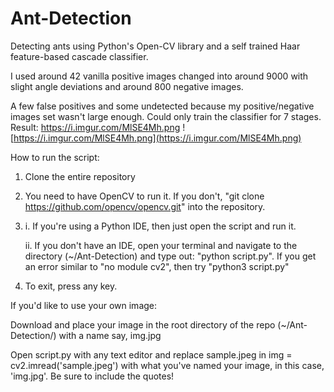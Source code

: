 # Ant-Detection
Detecting ants using Python's Open-CV library and a self trained Haar feature-based cascade classifier.

I used around 42 vanilla positive images changed into around 9000 with slight angle deviations and around 800 negative images.

A few false positives and some undetected because my positive/negative images set wasn't large enough. Could only train the classifier for 7 stages.
Result: https://i.imgur.com/MlSE4Mh.png 
![https://i.imgur.com/MlSE4Mh.png](https://i.imgur.com/MlSE4Mh.png)

How to run the script:
  1. Clone the entire repository
  2. You need to have OpenCV to run it. If you don't, "git clone https://github.com/opencv/opencv.git" into the repository.
  2. i. If you're using a Python IDE, then just open the script and run it.                                                     

     ii. If you don't have an IDE, open your terminal and navigate to the directory (~/Ant-Detection) and type out:
     "python script.py". 
     If you get an error similar to "no module cv2", then try "python3 script.py"

  3. To exit, press any key.
  
If you'd like to use your own image:         
   
   Download and place your image in the root directory of the repo (~/Ant-Detection/) with a name say, img.jpg
    
   Open script.py with any text editor and replace sample.jpeg in img = cv2.imread('sample.jpeg') with what you've named your      image, in this case, 'img.jpg'. Be sure to include the quotes!
     
